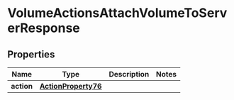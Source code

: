 

# VolumeActionsAttachVolumeToServerResponse


## Properties

| Name | Type | Description | Notes |
|------------ | ------------- | ------------- | -------------|
|**action** | [**ActionProperty76**](ActionProperty76.md) |  |  |



